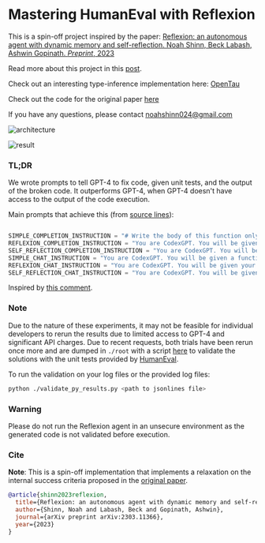 # Mastering HumanEval with Reflexion

This is a spin-off project inspired by the paper: [Reflexion: an autonomous agent with dynamic memory and self-reflection. Noah Shinn, Beck Labash, Ashwin Gopinath. _Preprint_, 2023](https://arxiv.org/abs/2303.11366)

Read more about this project in this [post](https://nanothoughts.substack.com/p/reflecting-on-reflexion).

Check out an interesting type-inference implementation here: [OpenTau](https://github.com/GammaTauAI/opentau)

Check out the code for the original paper [here](https://github.com/noahshinn024/reflexion)

If you have any questions, please contact [noahshinn024@gmail.com](noahshinn024@gmail.com)

![architecture](./media/architecture.png)

![result](./media/performance.png)

### TL;DR


We wrote prompts to tell GPT-4 to fix code, given unit tests, and the output of the broken code. It outperforms GPT-4, when GPT-4 doesn't have access to the output of the code execution. 

Main prompts that achieve this (from [source lines](https://github.com/noahshinn024/reflexion-human-eval/blob/main/reflexion.py#L7-L12)):

```python

SIMPLE_COMPLETION_INSTRUCTION = "# Write the body of this function only."
REFLEXION_COMPLETION_INSTRUCTION = "You are CodexGPT. You will be given your past function implementation, a series of unit tests, and a hint to change the implementation appropriately. Apply the changes below by writing the body of this function only.\n\n-----"
SELF_REFLECTION_COMPLETION_INSTRUCTION = "You are CodexGPT. You will be given a function implementation and a series of unit tests. Your goal is to write a few sentences to explain why your implementation is wrong as indicated by the tests. You will need this as a hint when you try again later. Only provide the few sentence description in your answer, not the implementation.\n\n-----"
SIMPLE_CHAT_INSTRUCTION = "You are CodexGPT. You will be given a function signature and docstring. You should fill in the following text of the missing function body. For example, the first line of the completion should have 4 spaces for the indendation so that it fits syntactically with the preceding signature."
REFLEXION_CHAT_INSTRUCTION = "You are CodexGPT. You will be given your past function implementation, a series of unit tests, and a hint to change the implementation appropriately. Apply the changes below by writing the body of this function only. You should fill in the following text of the missing function body. For example, the first line of the completion should have 4 spaces for the indendation so that it fits syntactically with the preceding signature."
SELF_REFLECTION_CHAT_INSTRUCTION = "You are CodexGPT. You will be given a function implementation and a series of unit tests. Your goal is to write a few sentences to explain why your implementation is wrong as indicated by the tests. You will need this as a hint when you try again later. Only provide the few sentence description in your answer, not the implementation."

```

Inspired by [this comment](https://www.reddit.com/r/MachineLearning/comments/1215dbl/comment/jdl1bmp/?utm_source=share&utm_medium=web2x&context=3).


### Note

Due to the nature of these experiments, it may not be feasible for individual developers to rerun the results due to limited access to GPT-4 and significant API charges. Due to recent requests, both trials have been rerun once more and are dumped in `./root` with a script [here](https://github.com/noahshinn024/reflexion-human-eval/blob/main/validate_py_results.py) to validate the solutions with the unit tests provided by [HumanEval](https://github.com/openai/human-eval).

To run the validation on your log files or the provided log files:
```bash
python ./validate_py_results.py <path to jsonlines file>
```

### Warning

Please do not run the Reflexion agent in an unsecure environment as the generated code is not validated before execution.

### Cite

**Note**: This is a spin-off implementation that implements a relaxation on the internal success criteria proposed in the [original paper](https://arxiv.org/abs/2303.11366).

```bibtex
@article{shinn2023reflexion,
  title={Reflexion: an autonomous agent with dynamic memory and self-reflection},
  author={Shinn, Noah and Labash, Beck and Gopinath, Ashwin},
  journal={arXiv preprint arXiv:2303.11366},
  year={2023}
}
```
